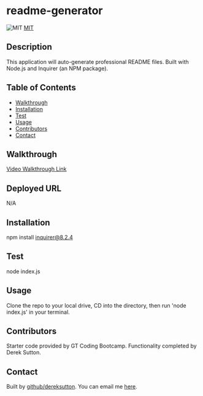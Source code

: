 # readme-generator

![MIT](https://img.shields.io/badge/license/license-MIT-blue.svg)
[MIT](https://opensource.org/licenses/MIT)

## Description
This application will auto-generate professional README files. Built with Node.js and Inquirer (an NPM package).

## Table of Contents
* [Walkthrough](#Walkthrough)
* [Installation](#Installation)
* [Test](#Test)
* [Usage](#Usage)
* [Contributors](#Contributors)
* [Contact](#Contact)

## Walkthrough
[Video Walkthrough Link](https://drive.google.com/file/d/1ipB-afRFmaqk2aBe19TR0y5G6k7Qt0EV/view?usp=sharing)

## Deployed URL
N/A

## Installation
npm install inquirer@8.2.4

## Test
node index.js

## Usage
Clone the repo to your local drive, CD into the directory, then run 'node index.js' in your terminal.

## Contributors
Starter code provided by GT Coding Bootcamp. Functionality completed by Derek Sutton.

## Contact
Built by [github/dereksutton](https://github.com/dereksutton). You can email me [here](mailto:dereksutton86@gmail.com).
